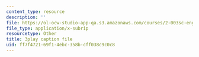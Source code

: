 ```yaml
---
content_type: resource
description: ''
file: https://ol-ocw-studio-app-qa.s3.amazonaws.com/courses/2-003sc-engineering-dynamics-fall-2011/ff7f472169f14ebc358bcff038c9c0c8_osyKjTQuwlk.srt
file_type: application/x-subrip
resourcetype: Other
title: 3play caption file
uid: ff7f4721-69f1-4ebc-358b-cff038c9c0c8
---
```

